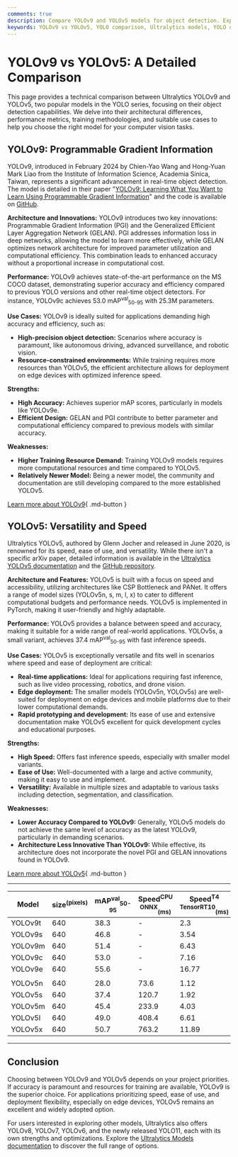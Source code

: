 ```yaml
---
comments: true
description: Compare YOLOv9 and YOLOv5 models for object detection. Explore their architecture, performance, use cases, and key differences to choose the best fit.
keywords: YOLOv9 vs YOLOv5, YOLO comparison, Ultralytics models, YOLO object detection, YOLO performance, real-time detection, model differences, computer vision
---
```


# YOLOv9 vs YOLOv5: A Detailed Comparison

<script async src="https://cdn.jsdelivr.net/npm/chart.js"></script>
<script defer src="../../javascript/benchmark.js"></script>

<canvas id="modelComparisonChart" width="1024" height="400" active-models='["YOLOv9", "YOLOv5"]'></canvas>

This page provides a technical comparison between Ultralytics YOLOv9 and YOLOv5, two popular models in the YOLO series, focusing on their object detection capabilities. We delve into their architectural differences, performance metrics, training methodologies, and suitable use cases to help you choose the right model for your computer vision tasks.

## YOLOv9: Programmable Gradient Information

YOLOv9, introduced in February 2024 by Chien-Yao Wang and Hong-Yuan Mark Liao from the Institute of Information Science, Academia Sinica, Taiwan, represents a significant advancement in real-time object detection. The model is detailed in their paper "[YOLOv9: Learning What You Want to Learn Using Programmable Gradient Information](https://arxiv.org/abs/2402.13616)" and the code is available on [GitHub](https://github.com/WongKinYiu/yolov9).

**Architecture and Innovations:** YOLOv9 introduces two key innovations: Programmable Gradient Information (PGI) and the Generalized Efficient Layer Aggregation Network (GELAN). PGI addresses information loss in deep networks, allowing the model to learn more effectively, while GELAN optimizes network architecture for improved parameter utilization and computational efficiency. This combination leads to enhanced accuracy without a proportional increase in computational cost.

**Performance:** YOLOv9 achieves state-of-the-art performance on the MS COCO dataset, demonstrating superior accuracy and efficiency compared to previous YOLO versions and other real-time object detectors. For instance, YOLOv9c achieves 53.0 mAP<sup>val</sup><sub>50-95</sub> with 25.3M parameters.

**Use Cases:** YOLOv9 is ideally suited for applications demanding high accuracy and efficiency, such as:

- **High-precision object detection:** Scenarios where accuracy is paramount, like autonomous driving, advanced surveillance, and robotic vision.
- **Resource-constrained environments:** While training requires more resources than YOLOv5, the efficient architecture allows for deployment on edge devices with optimized inference speed.

**Strengths:**

- **High Accuracy:** Achieves superior mAP scores, particularly in models like YOLOv9e.
- **Efficient Design:** GELAN and PGI contribute to better parameter and computational efficiency compared to previous models with similar accuracy.

**Weaknesses:**

- **Higher Training Resource Demand:** Training YOLOv9 models requires more computational resources and time compared to YOLOv5.
- **Relatively Newer Model:** Being a newer model, the community and documentation are still developing compared to the more established YOLOv5.

[Learn more about YOLOv9](https://docs.ultralytics.com/models/yolov9/){ .md-button }

## YOLOv5: Versatility and Speed

Ultralytics YOLOv5, authored by Glenn Jocher and released in June 2020, is renowned for its speed, ease of use, and versatility. While there isn't a specific arXiv paper, detailed information is available in the [Ultralytics YOLOv5 documentation](https://docs.ultralytics.com/models/yolov5/) and the [GitHub repository](https://github.com/ultralytics/yolov5).

**Architecture and Features:** YOLOv5 is built with a focus on speed and accessibility, utilizing architectures like CSP Bottleneck and PANet. It offers a range of model sizes (YOLOv5n, s, m, l, x) to cater to different computational budgets and performance needs. YOLOv5 is implemented in PyTorch, making it user-friendly and highly adaptable.

**Performance:** YOLOv5 provides a balance between speed and accuracy, making it suitable for a wide range of real-world applications. YOLOv5s, a small variant, achieves 37.4 mAP<sup>val</sup><sub>50-95</sub> with fast inference speeds.

**Use Cases:** YOLOv5 is exceptionally versatile and fits well in scenarios where speed and ease of deployment are critical:

- **Real-time applications:** Ideal for applications requiring fast inference, such as live video processing, robotics, and drone vision.
- **Edge deployment:** The smaller models (YOLOv5n, YOLOv5s) are well-suited for deployment on edge devices and mobile platforms due to their lower computational demands.
- **Rapid prototyping and development:** Its ease of use and extensive documentation make YOLOv5 excellent for quick development cycles and educational purposes.

**Strengths:**

- **High Speed:** Offers fast inference speeds, especially with smaller model variants.
- **Ease of Use:** Well-documented with a large and active community, making it easy to use and implement.
- **Versatility:** Available in multiple sizes and adaptable to various tasks including detection, segmentation, and classification.

**Weaknesses:**

- **Lower Accuracy Compared to YOLOv9:** Generally, YOLOv5 models do not achieve the same level of accuracy as the latest YOLOv9, particularly in demanding scenarios.
- **Architecture Less Innovative Than YOLOv9:** While effective, its architecture does not incorporate the novel PGI and GELAN innovations found in YOLOv9.

[Learn more about YOLOv5](https://docs.ultralytics.com/models/yolov5/){ .md-button }

---

| Model   | size<sup>(pixels) | mAP<sup>val</sup><sub>50-95</sub> | Speed<sup>CPU ONNX</sup><sub>(ms) | Speed<sup>T4 TensorRT10</sup><sub>(ms) | params<sup>(M) | FLOPs<sup>(B) |
|---------|-------------------|-----------------------------------|-----------------------------------|----------------------------------------|----------------|---------------|
| YOLOv9t | 640               | 38.3                              | -                                 | 2.3                                    | 2.0            | 7.7           |
| YOLOv9s | 640               | 46.8                              | -                                 | 3.54                                   | 7.1            | 26.4          |
| YOLOv9m | 640               | 51.4                              | -                                 | 6.43                                   | 20.0           | 76.3          |
| YOLOv9c | 640               | 53.0                              | -                                 | 7.16                                   | 25.3           | 102.1         |
| YOLOv9e | 640               | 55.6                              | -                                 | 16.77                                  | 57.3           | 189.0         |
|         |                   |                                   |                                   |                                        |                |               |
| YOLOv5n | 640               | 28.0                              | 73.6                              | 1.12                                   | 2.6            | 7.7           |
| YOLOv5s | 640               | 37.4                              | 120.7                             | 1.92                                   | 9.1            | 24.0          |
| YOLOv5m | 640               | 45.4                              | 233.9                             | 4.03                                   | 25.1           | 64.2          |
| YOLOv5l | 640               | 49.0                              | 408.4                             | 6.61                                   | 53.2           | 135.0         |
| YOLOv5x | 640               | 50.7                              | 763.2                             | 11.89                                  | 97.2           | 246.4         |

---

## Conclusion

Choosing between YOLOv9 and YOLOv5 depends on your project priorities. If accuracy is paramount and resources for training are available, YOLOv9 is the superior choice. For applications prioritizing speed, ease of use, and deployment flexibility, especially on edge devices, YOLOv5 remains an excellent and widely adopted option.

For users interested in exploring other models, Ultralytics also offers YOLOv8, YOLOv7, YOLOv6, and the newly released YOLO11, each with its own strengths and optimizations. Explore the [Ultralytics Models documentation](https://docs.ultralytics.com/models/) to discover the full range of options.
